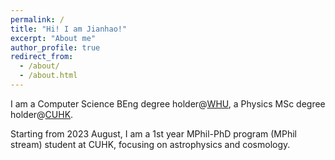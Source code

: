 ```yaml
---
permalink: /
title: "Hi! I am Jianhao!"
excerpt: "About me"
author_profile: true
redirect_from: 
  - /about/
  - /about.html
---
```



I am a Computer Science BEng degree holder@[WHU](https://en.whu.edu.cn/), a Physics MSc degree holder@[CUHK](https://www.cuhk.edu.hk).

Starting from 2023 August, I am a 1st year MPhil-PhD program (MPhil stream) student at CUHK, focusing on astrophysics and cosmology.